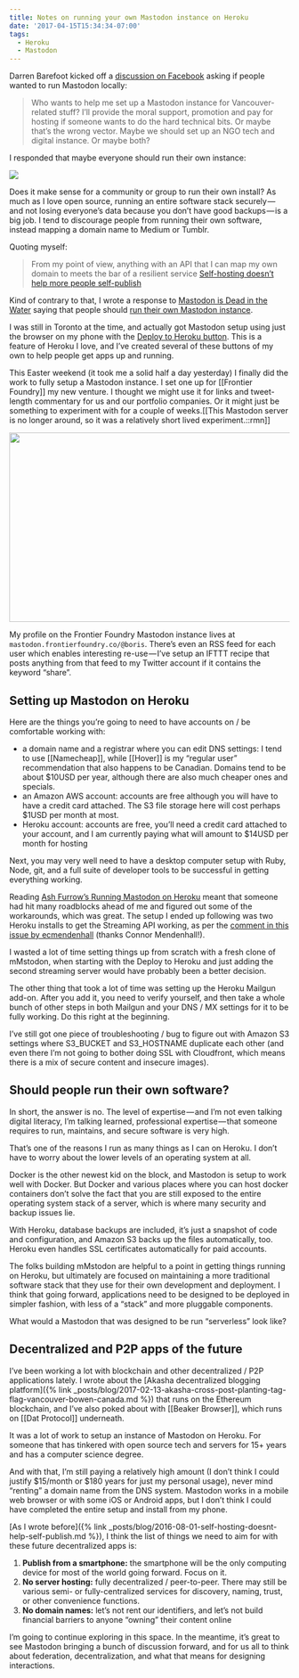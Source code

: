 ```yaml
---
title: Notes on running your own Mastodon instance on Heroku
date: '2017-04-15T15:34:34-07:00'
tags:
  - Heroku
  - Mastodon
---
```


Darren Barefoot kicked off a <a href="https://www.facebook.com/dbarefoot/posts/10155060142235600" data-href="https://www.facebook.com/dbarefoot/posts/10155060142235600" class="markup--anchor markup--p-anchor" rel="noopener" target="_blank">discussion on Facebook</a> asking if people wanted to run Mastodon locally:

> Who wants to help me set up a Mastodon instance for Vancouver-related stuff? I’ll provide the moral support, promotion and pay for hosting if someone wants to do the hard technical bits.
> Or maybe that’s the wrong vector. Maybe we should set up an NGO tech and digital instance. Or maybe both?

I responded that maybe everyone should run their own instance:</p>

<img class="graf-image" data-image-id="1*IWD5lyPAqw8NibZPfvHDNA.png" data-width="479" data-height="376" src="https://microblog.bmannconsulting.com/uploads/2020/c339a4e9e1.jpg">

Does it make sense for a community or group to run their own install? As much as I love open source, running an entire software stack securely — and not losing everyone’s data because you don’t have good backups — is a big job. I tend to discourage people from running their own software, instead mapping a domain name to Medium or Tumblr.

Quoting myself:
<blockquote name="a11d" id="a11d" class="graf graf--pullquote graf-after--p">From my point of view, anything with an API that I can map my own domain to meets the bar of a resilient service <a href="https://medium.bmannconsulting.com/self-hosting-doesnt-help-more-people-self-publish-b6bde64d2bcb" data-href="https://medium.bmannconsulting.com/self-hosting-doesnt-help-more-people-self-publish-b6bde64d2bcb" class="markup--anchor markup--pullquote-anchor" rel="noopener" target="_blank">Self-hosting doesn’t help more people self-publish</a>
</blockquote>

Kind of contrary to that, I wrote a response to <a href="https://hackernoon.com/mastodon-is-dead-in-the-water-888c10e8abb1">Mastodon is Dead in the Water</a> saying that people should <a href="{% link _posts/blog/2017-04-09-run-your-own-mastodon-instance.md %}">run their own Mastodon instance</a>.

I was still in Toronto at the time, and actually got Mastodon setup using just the browser on my phone with the <a href="https://github.com/tootsuite/documentation/blob/master/Running-Mastodon/Heroku-guide.md">Deploy to Heroku button</a>. This is a feature of Heroku I love, and I’ve created several of these buttons of my own to help people get apps up and running.

This Easter weekend (it took me a solid half a day yesterday) I finally did the work to fully setup a Mastodon instance. I set one up for [[Frontier Foundry]] my new venture. I thought we might use it for links and tweet-length commentary for us and our portfolio companies. Or it might just be something to experiment with for a couple of weeks.[[This Mastodon server is no longer around, so it was a relatively short lived experiment.::rmn]]

<img class="graf-image" width="700" height="340" src="https://microblog.bmannconsulting.com/uploads/2020/8831df6ccf.jpg">

My profile on the Frontier Foundry Mastodon instance lives at `mastodon.frontierfoundry.co/@boris`. There’s even an RSS feed for each user which enables interesting re-use — I’ve setup an IFTTT recipe that posts anything from that feed to my Twitter account if it contains the keyword “share”.

## Setting up Mastodon on Heroku

Here are the things you’re going to need to have accounts on / be comfortable working with:

* a domain name and a registrar where you can edit DNS settings: I tend to use [[Namecheap]], while [[Hover]] is my “regular user” recommendation that also happens to be Canadian. Domains tend to be about $10USD per year, although there are also much cheaper ones and specials.
* an Amazon AWS account: accounts are free although you will have to have a credit card attached. The S3 file storage here will cost perhaps $1USD per month at most.
* Heroku account: accounts are free, you’ll need a credit card attached to your account, and I am currently paying what will amount to $14USD per month for hosting

Next, you may very well need to have a desktop computer setup with Ruby, Node, git, and a full suite of developer tools to be successful in getting everything working.

Reading <a href="https://ashfurrow.com/blog/running-mastodon-on-heroku/">Ash Furrow’s Running Mastodon on Heroku</a> meant that someone had hit many roadblocks ahead of me and figured out some of the workarounds, which was great. The setup I ended up following was two Heroku installs to get the Streaming API working, as per the <a href="https://github.com/tootsuite/mastodon/issues/1119#issuecomment-292816340">comment in this issue by ecmendenhall</a> (thanks Connor Mendenhall!).

I wasted a lot of time setting things up from scratch with a fresh clone of mMstodon, when starting with the Deploy to Heroku and just adding the second streaming server would have probably been a better decision.

The other thing that took a lot of time was setting up the Heroku Mailgun add-on. After you add it, you need to verify yourself, and then take a whole bunch of other steps in both Mailgun and your DNS / MX settings for it to be fully working. Do this right at the beginning.

I’ve still got one piece of troubleshooting / bug to figure out with Amazon S3 settings where S3_BUCKET and S3_HOSTNAME duplicate each other (and even there I’m not going to bother doing SSL with Cloudfront, which means there is a mix of secure content and insecure images).
## Should people run their own software?

In short, the answer is no. The level of expertise — and I’m not even talking digital literacy, I’m talking learned, professional expertise — that someone requires to run, maintains, and secure software is very high.</p>

That’s one of the reasons I run as many things as I can on Heroku. I don’t have to worry about the lower levels of an operating system at all.

Docker is the other newest kid on the block, and Mastodon is setup to work well with Docker. But Docker and various places where you can host docker containers don’t solve the fact that you are still exposed to the entire operating system stack of a server, which is where many security and backup issues lie.

With Heroku, database backups are included, it’s just a snapshot of code and configuration, and Amazon S3 backs up the files automatically, too. Heroku even handles SSL certificates automatically for paid accounts.

The folks building mMstodon are helpful to a point in getting things running on Heroku, but ultimately are focused on maintaining a more traditional software stack that they use for their own development and deployment. I think that going forward, applications need to be designed to be deployed in simpler fashion, with less of a “stack” and more pluggable components.

What would a Mastodon that was designed to be run “serverless” look like?
## Decentralized and P2P apps of the future

I’ve been working a lot with blockchain and other decentralized / P2P applications lately. I wrote about the [Akasha decentralized blogging platform]({% link _posts/blog/2017-02-13-akasha-cross-post-planting-tag-flag-vancouver-bowen-canada.md %}) that runs on the Ethereum blockchain, and I’ve also poked about with [[Beaker Browser]], which runs on [[Dat Protocol]] underneath.

It was a lot of work to setup an instance of Mastodon on Heroku. For someone that has tinkered with open source tech and servers for 15+ years and has a computer science degree.

And with that, I’m still paying a relatively high amount (I don’t think I could justify $15/month or $180 years for just my personal usage), never mind “renting” a domain name from the DNS system. Mastodon works in a mobile web browser or with some iOS or Android apps, but I don’t think I could have completed the entire setup and install from my phone.

[As I wrote before]({% link _posts/blog/2016-08-01-self-hosting-doesnt-help-self-publish.md %}), I think the list of things we need to aim for with these future decentralized apps is:</p>

1. **Publish from a smartphone:** the smartphone will be the only computing device for most of the world going forward. Focus on it.
2. **No server hosting:** fully decentralized / peer-to-peer. There may still be various semi- or fully-centralized services for discovery, naming, trust, or other convenience functions.
3. **No domain names:** let’s not rent our identifiers, and let’s not build financial barriers to anyone “owning” their content online

I’m going to continue exploring in this space. In the meantime, it’s great to see Mastodon bringing a bunch of discussion forward, and for us all to think about federation, decentralization, and what that means for designing interactions.
